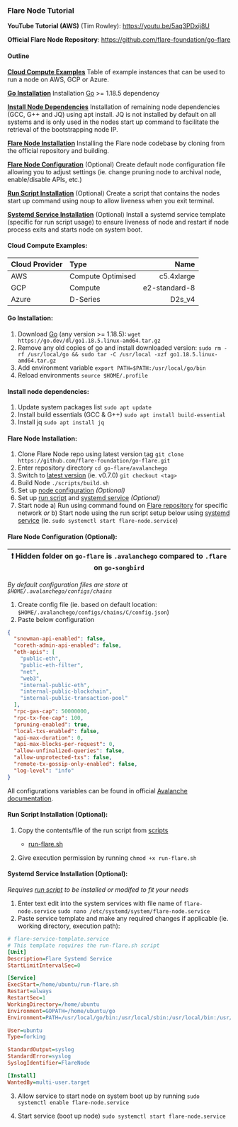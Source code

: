 ### Flare Node Tutorial

**YouTube Tutorial (AWS)** (Tim Rowley): https://youtu.be/5aq3PDxij8U

**Official Flare Node Repository**: https://github.com/flare-foundation/go-flare

#### Outline

**[Cloud Compute Examples](#cloud-compute-examples)**
Table of example instances that can be used to run a node on AWS, GCP or Azure.

**[Go Installation](#go-installation)**
Installation [Go](https://golang.org/doc/install) >= 1.18.5 dependency

**[Install Node Dependencies](#install-node-dependencies)**
Installation of remaining node dependencies (GCC, G++ and JQ) using apt install. JQ is not installed by default on all systems and is only used in the nodes start up command to facilitate the retrieval of the bootstrapping node IP.

**[Flare Node Installation](#flare-node-installation)**
Installing the Flare node codebase by cloning from the official repository and building.

**[Flare Node Configuration](#flare-node-configuration-optional)**
(Optional) Create default node configuration file allowing you to adjust settings (ie. change pruning node to archival node, enable/disable APIs, etc.)

**[Run Script Installation](#run-script-installation-optional)**
(Optional) Create a script that contains the nodes start up command using noup to allow liveness when you exit terminal.

**[Systemd Service Installation](#systemd-service-installation-optional)**
(Optional) Install a systemd service template (specific for run script usage) to ensure liveness of node and restart if node process exits and starts node on system boot.

#### Cloud Compute Examples:

| Cloud Provider | Type              |          Name |
| -------------- | :---------------- | ------------: |
| AWS            | Compute Optimised |    c5.4xlarge |
| GCP            | Compute           | e2-standard-8 |
| Azure          | D-Series          |        D2s_v4 |

#### Go Installation:

1.  Download [Go](https://golang.org/doc/install) (any version >= 1.18.5):
    `wget https://go.dev/dl/go1.18.5.linux-amd64.tar.gz`
2.  Remove any old copies of go and install downloaded version:
    `sudo rm -rf /usr/local/go && sudo tar -C /usr/local -xzf go1.18.5.linux-amd64.tar.gz`
3.  Add environment variable
    `export PATH=$PATH:/usr/local/go/bin`
4.  Reload environments
    `source $HOME/.profile`

#### Install node dependencies:

1.  Update system packages list
    `sudo apt update`
2.  Install build essentials (GCC & G++)
    `sudo apt install build-essential`
3.  Install jq
    `sudo apt install jq`

#### Flare Node Installation:

1.  Clone Flare Node repo using latest version tag
    `git clone https://github.com/flare-foundation/go-flare.git`
2.  Enter repository directory
    `cd go-flare/avalanchego`
3.  Switch to [latest version](https://github.com/flare-foundation/go-flare/tags) (ie. v0.7.0)
    `git checkout <tag>`
4.  Build Node
    `./scripts/build.sh`
5.  Set up [node configuration](#flare-node-configuration-optional) _(Optional)_
6.  Set up [run script](#run-script-installation-optional) and [systemd service](#systemd-service-installation-optional) _(Optional)_
7.  Start node
    a) Run using command found on [Flare repository](https://github.com/flare-foundation/flare#running-flare) for specific network _or_
    b) Start node using the run script setup below using [systemd service](#systemd-service-installation-optional) (ie. `sudo systemctl start flare-node.service`)

#### Flare Node Configuration (Optional):

| :exclamation: Hidden folder on `go-flare` is `.avalanchego` compared to `.flare` on `go-songbird` |
| ------------------------------------------------------------------------------------------------- |

_By default configuration files are store at `$HOME/.avalanchego/configs/chains`_

1.  Create config file (ie. based on default location: `$HOME/.avalanchego/configs/chains/C/config.json`)
2.  Paste below configuration

```json
{
  "snowman-api-enabled": false,
  "coreth-admin-api-enabled": false,
  "eth-apis": [
    "public-eth",
    "public-eth-filter",
    "net",
    "web3",
    "internal-public-eth",
    "internal-public-blockchain",
    "internal-public-transaction-pool"
  ],
  "rpc-gas-cap": 50000000,
  "rpc-tx-fee-cap": 100,
  "pruning-enabled": true,
  "local-txs-enabled": false,
  "api-max-duration": 0,
  "api-max-blocks-per-request": 0,
  "allow-unfinalized-queries": false,
  "allow-unprotected-txs": false,
  "remote-tx-gossip-only-enabled": false,
  "log-level": "info"
}
```

All configurations variables can be found in official [Avalanche documentation](https://docs.avax.network/nodes/maintain/avalanchego-config-flags#c-chain-configs).

#### Run Script Installation (Optional):

1. Copy the contents/file of the run script from [scripts](/tutorials/flare-node-tutorial/scripts)

   - [run-flare.sh](/tutorials/flare-node-tutorial/scripts/run-flare.sh)

2. Give execution permission by running `chmod +x run-flare.sh`

#### Systemd Service Installation (Optional):

_Requires [run script](#run-script-installation-optional) to be installed or modifed to fit your needs_

1.  Enter text edit into the system services with file name of `flare-node.service`
    `sudo nano /etc/systemd/system/flare-node.service`
2.  Paste service template and make any required changes if applicable (ie. working directory, execution path):

```ini
# flare-service-template.service
# This template requires the run-flare.sh script
[Unit]
Description=Flare Systemd Service
StartLimitIntervalSec=0

[Service]
ExecStart=/home/ubuntu/run-flare.sh
Restart=always
RestartSec=1
WorkingDirectory=/home/ubuntu
Environment=GOPATH=/home/ubuntu/go
Environment=PATH=/usr/local/go/bin:/usr/local/sbin:/usr/local/bin:/usr/sbin:/usr/bin:/sbin:/bin:/usr/games:/usr/local/games:/snap/bin

User=ubuntu
Type=forking

StandardOutput=syslog
StandardError=syslog
SyslogIdentifier=FlareNode

[Install]
WantedBy=multi-user.target
```

3. Allow service to start node on system boot up by running `sudo systemctl enable flare-node.service`

4. Start service (boot up node) `sudo systemctl start flare-node.service`
